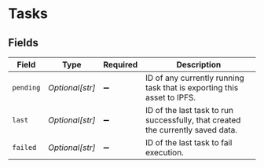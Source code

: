 # Tasks


## Fields

| Field                                                                            | Type                                                                             | Required                                                                         | Description                                                                      |
| -------------------------------------------------------------------------------- | -------------------------------------------------------------------------------- | -------------------------------------------------------------------------------- | -------------------------------------------------------------------------------- |
| `pending`                                                                        | *Optional[str]*                                                                  | :heavy_minus_sign:                                                               | ID of any currently running task that is exporting this<br/>asset to IPFS.<br/>  |
| `last`                                                                           | *Optional[str]*                                                                  | :heavy_minus_sign:                                                               | ID of the last task to run successfully, that created<br/>the currently saved data.<br/> |
| `failed`                                                                         | *Optional[str]*                                                                  | :heavy_minus_sign:                                                               | ID of the last task to fail execution.                                           |